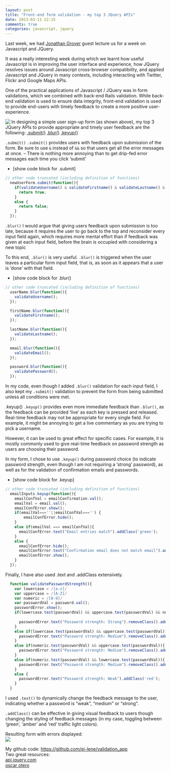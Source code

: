 ```yaml
---
layout: post
title: "Front-end form validation - my top 3 JQuery APIs"
date: 2013-03-11 22:15
comments: true
categories: javascript, jquery
---
```


Last week, we had <a href="http://jonathangrover.com/">Jonathan Grover</a> guest lecture us for a week on Javascript and JQuery.

It was a really interesting week during which we learnt how useful Javascript is in improving the user interface and experience, how JQuery resolves issues around Javascript cross-browser compatibility, and applied Javascript and JQuery in many contexts, including interacting with Twitter, Flickr and Google Maps APIs.

One of the practical applications of Javascript / JQuery was in form validations, which we combined with back-end Rails validation. While back-end validation is used to ensure data integrity, front-end validation is used to provide end-users with timely feedback to create a more positive user-experience. 

<img src="http://ei-lene.github.com/images/2013_03_11/blankuserform.png" align="left">
In designing a simple user sign-up form (as shown above), my top 3 JQuery APIs to provide appropriate and timely user feedback are the following:
<a href="#submit">.submit()</a>
<a href="#submit">.blur()</a>
<a href="#submit">.keyup()</a>

<a name="submit">```.submit()```</a>
```.submit()``` provides users with feedback upon submission of the form. Be sure to use ```&``` instead of ```&&``` so that users get all the error messages at once. – There is nothing more annoying than to get drip-fed error messages each time you click ‘submit’

- [show code block for .submit]

``` javascript .submit()
// other code truncated (including definition of functions)
  newUserForm.submit(function(){
    if(validateUsername() & validateFirstname() & validateLastname() & validateEmail() & validatePassword()) {
      return true;
    } 
    else {
      return false;
    }
  }); 
```

<a name="blur">```.blur()```</a>
I would argue that giving users feedback upon submission is too late, because it requires the user to go back to the top and reconsider every input field again, which requires more mental effort than if feedback was given at each input field, before the brain is occupied with considering a new topic

To this end, ```.blur()``` is very useful. ```.blur()``` is triggered when the user leaves a particular form input field, that is, as soon as it appears that a user is ‘done’ with that field.

- [show code block for .blur()

``` javascript .blur()
// other code truncated (including definition of functions)
  userName.blur(function(){
    validateUsername(); 
  });

  firstName.blur(function(){
    validateFirstname(); 
  });

  lastName.blur(function(){
    validateLastname(); 
  });

  email.blur(function(){
    validateEmail(); 
  });

  password.blur(function(){
    validatePassword(); 
  });
```


In my code, even though I added ```.blur()``` validation for each input field, I also kept my ```.submit()``` validation to prevent the form from being submitted unless all conditions were met.

<a name="keyup">.keyup()</a>
```.keyup()``` provides even more immediate feedback than ```.blur()```, as the feedback can be provided ‘live’ as each key is pressed and released.
Real-time feedback may not be appropriate for every single field. For example, it might be annoying to get a live commentary as you are trying to pick a username. 

However, it can be used to great effect for specific cases. For example, it is mostly commonly used to give real-time feedback on password strength as users are choosing their password.

In my form, I chose to use ```.keyup()``` during password choice (to indicate password strength, even though I am not requiring a ‘strong’ password), as well as for the validation of confirmation emails and passwords.
- [show code block for .keyup]

``` javascript .submit()
// other code truncated (including definition of functions)
  emailInputs.keyup(function(){
    emailConfVal = emailConfirmation.val();
    emailVal = email.val();
    emailConfError.show(); 
    if(emailVal===''||emailConfVal==='') {
        emailConfError.hide();
    }
    else if(emailVal === emailConfVal){
      emailConfError.text("Email entries match").addClass('green');
    }
    else {
      emailConfError.hide();
      emailConfError.text("Confirmation email does not match email").addClass('red');
      emailConfError.show();
    }
  }); 
```

Finally, I have also used .text and .addClass extensively.

``` javascript .text() & .addClass()
  function validatePasswordStrength(){
    var lowercase = /[a-z]/
    var uppercase = /[A-Z]/
    var numeric = /[0-9]/
    var passwordVal = password.val();
    passwordError.show(); 
    if(lowercase.test(passwordVal) && uppercase.test(passwordVal) && numeric.test(passwordVal)){
      
      passwordError.text("Password strength: Strong").removeClass().addClass('green');
    }
    else if(lowercase.test(passwordVal) && uppercase.test(passwordVal)){
      passwordError.text("Password strength: Medium").removeClass().addClass('amber');
    }
    else if(numeric.test(passwordVal) && uppercase.test(passwordVal)){
      passwordError.text("Password strength: Medium").removeClass().addClass('amber');
    }
    else if(numeric.test(passwordVal) && lowercase.test(passwordVal)){
      passwordError.text("Password strength: Medium").removeClass().addClass('amber');
    }
    else {
      passwordError.text("Password strength: Weak").addClass('red');
    }
  }
 ``` 
I used ```.text()``` to dynamically change the feedback message to the user, indicating whether a password is “weak”, “medium” or “strong”.

```.addClass()``` can be effective in giving visual feedback to users though changing the styling of feedback messages (in my case, toggling between ‘green’, ‘amber’ and ‘red’ traffic light colors).

Resulting form with errors displayed: <br>
<img src="http://ei-lene.github.com/images/2013_03_11/displaymessages.png"><br>

My github code: <a href="https://github.com/ei-lene/validation_app">https://github.com/ei-lene/validation_app</a><br>
Two great resources: <br>
<a href="http://api.jquery.com/"> api.jquery.com</a><br>
<a href="http://oscarotero.com/jquery/">oscar otero</a><br>


